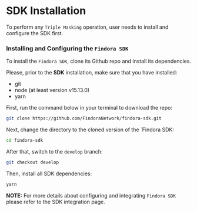# SDK Installation

To perform any `Triple Masking` operation, user needs to install and configure the SDK first.

### **Installing and Configuring the `Findora SDK`**

To install the `Findora SDK`, clone its Github repo and install its dependencies.

Please, prior to the **SDK** installation, make sure that you have installed:

* git
* node (at least version v15.13.0)
* yarn

First, run the command below in your terminal to download the repo:

```bash
git clone https://github.com/FindoraNetwork/findora-sdk.git
```

Next, change the directory to the cloned version of the \`Findora SDK:

```bash
cd findora-sdk
```

After that, switch to the `develop` branch:

```bash
git checkout develop
```

Then, install all SDK dependencies:

```bash
yarn
```

**NOTE:** For more details about configuring and integrating `Findora SDK` please refer to the SDK integration page.
